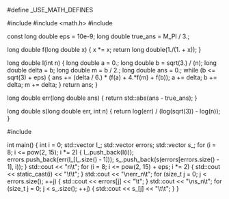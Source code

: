#define _USE_MATH_DEFINES

#include <iostream>
#include <math.h>
#include <iomanip>

const long double eps = 10e-9;
long double true_ans = M_PI / 3.;

long double f(long double x) {
    x *= x;
    return long double(1./(1. + x));
}

long double I(int n) {
    long double a = 0.;
    long double b = sqrt(3.) / (n);
    long double delta = b;
    long double m = b / 2.;
    long double ans = 0.;
    while (b <= sqrt(3) + eps) {
        ans += (delta / 6.) * (f(a) + 4.*f(m) + f(b));
        a += delta;
        b += delta;
        m += delta;
    }
    return ans;
}

long double err(long double ans) {
    return std::abs(ans - true_ans);
}

long double s(long double err, int n) {
    return log(err) / (log(sqrt(3)) - log(n));
}

#include <vector>

int main() {
    int i = 0;
    std::vector<long double> I_;
    std::vector<long double> errors;
    std::vector<long double> s_;
    for (i = 8; i <= pow(2, 15); i *= 2) {
        I_.push_back(I(i));
        errors.push_back(err(I_[I_.size() - 1]));
        s_.push_back(s(errors[errors.size() - 1], i));
    }
    std::cout << "n\t";
    for (i = 8; i <= pow(2, 15) + eps; i *= 2) {
        std::cout << static_cast<int>(i) << "\t\t";
    }
    std::cout << "\nerr_n\t";
    for (size_t j = 0; j < errors.size(); ++j) {
        std::cout << errors[j] << "\t";
    }
    std::cout << "\ns_n\t";
    for (size_t j = 0; j < s_.size(); ++j) {
        std::cout << s_[j] << "\t\t";
    }
}
